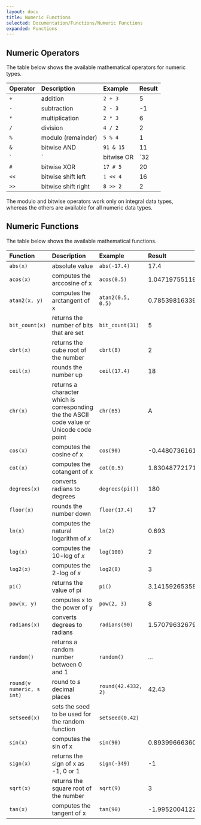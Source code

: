 ```yaml
---
layout: docu
title: Numeric Functions
selected: Documentation/Functions/Numeric Functions
expanded: Functions
---
```

## Numeric Operators
The table below shows the available mathematical operators for numeric types.

| Operator | Description | Example | Result |
|:---|:---|:---|:---|
| `+` | addition | `2 + 3` | 5 |
| `-` | subtraction | `2 - 3` | -1 |
| `*` | multiplication | `2 * 3` | 6 |
| `/` | division | `4 / 2` | 2 |
| `%` | modulo (remainder) | `5 % 4` | 1 |
| `&` | bitwise AND | `91 & 15` | 11 |
| `|` | bitwise OR | `32 | 3` | 35 |
| `#` | bitwise XOR | `17 # 5` | 20 |
| `<<` | bitwise shift left | `1 << 4` | 16 |
| `>>` | bitwise shift right | `8 >> 2` | 2 |

The modulo and bitwise operators work only on integral data types, whereas the others are available for all numeric data types.

## Numeric Functions
The table below shows the available mathematical functions.

| Function | Description | Example | Result |
|:---|:---|:---|:---|
| `abs(x)` | absolute value | `abs(-17.4)` | 17.4 |
| `acos(x)` | computes the arccosine of x | `acos(0.5)` | 1.0471975511965976 |
| `atan2(x, y)` | computes the arctangent of x | `atan2(0.5, 0.5)` | 0.7853981633974483 |
| `bit_count(x)` | returns the number of bits that are set | `bit_count(31)` | 5 |
| `cbrt(x)` | returns the cube root of the number | `cbrt(8)` | 2 |
| `ceil(x)` | rounds the number up | `ceil(17.4)` | 18 |
| `chr(x)` | returns a character which is corresponding the the ASCII code value or Unicode code point | `chr(65)` | A |
| `cos(x)` | computes the cosine of x | `cos(90)` | -0.4480736161291701 |
| `cot(x)` | computes the cotangent of x | `cot(0.5)` | 1.830487721712452 |
| `degrees(x)` | converts radians to degrees | `degrees(pi())` | 180 |
| `floor(x)` | rounds the number down | `floor(17.4)` | 17 |
| `ln(x)` | computes the natural logarithm of *x* | `ln(2)` | 0.693 |
| `log(x)` | computes the 10-log of *x* | `log(100)` | 2 |
| `log2(x)` | computes the 2-log of *x* | `log2(8)` | 3 |
| `pi()` | returns the value of pi | `pi()` | 3.141592653589793 |
| `pow(x, y)` | computes x to the power of y | `pow(2, 3)` | 8 |
| `radians(x)` | converts degrees to radians | `radians(90)` | 1.5707963267948966 |
| `random()` | returns a random number between 0 and 1 | `random()` | ... |
| `round(v numeric, s int)` | round to *s* decimal places | `round(42.4332, 2)` | 42.43 |
| `setseed(x)` | sets the seed to be used for the random function | `setseed(0.42)` | |
| `sin(x)` | computes the sin of x | `sin(90)` | 0.8939966636005579 |
| `sign(x)` | returns the sign of x as -1, 0 or 1 | `sign(-349)` | -1 |
| `sqrt(x)` | returns the square root of the number | `sqrt(9)` | 3 |
| `tan(x)` | computes the tangent of x | `tan(90)` | -1.995200412208242 |
